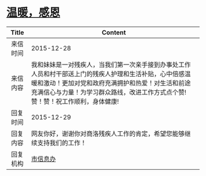 # <a href="http://www.shangluo.gov.cn/zmhd/ldxxxx.jsp?urltype=leadermail.LeaderMailContentUrl&wbtreeid=1112&leadermailid=3458">温暖，感恩</a>
| Title |                                                         Content                                                         |
|:-----:|-------------------------------------------------------------------------------------------------------------------------|
| 来信时间  | 2015-12-28                                                                                                              |
| 来信内容  | 我和妹妹是一对残疾人，当我们第一次亲手接到办事处工作人员和村干部送上门的残疾人护理和生活补贴，心中倍感温暖和激动！更加对党和政府充满拥护和热爱！对生活和前途充满信心与力量！为学习群众路线，改进工作方式点个赞!赞！赞！祝工作顺利，身体健康! |
| 回复时间  | 2015-12-29                                                                                                              |
| 回复内容  | 网友你好，谢谢你对商洛残疾人工作的肯定，希望您能够继续支持我们的工作！                                                                                     |
| 回复机构  | <a href="../../categories/agencies/市信息办.md">市信息办</a>                                                                      |